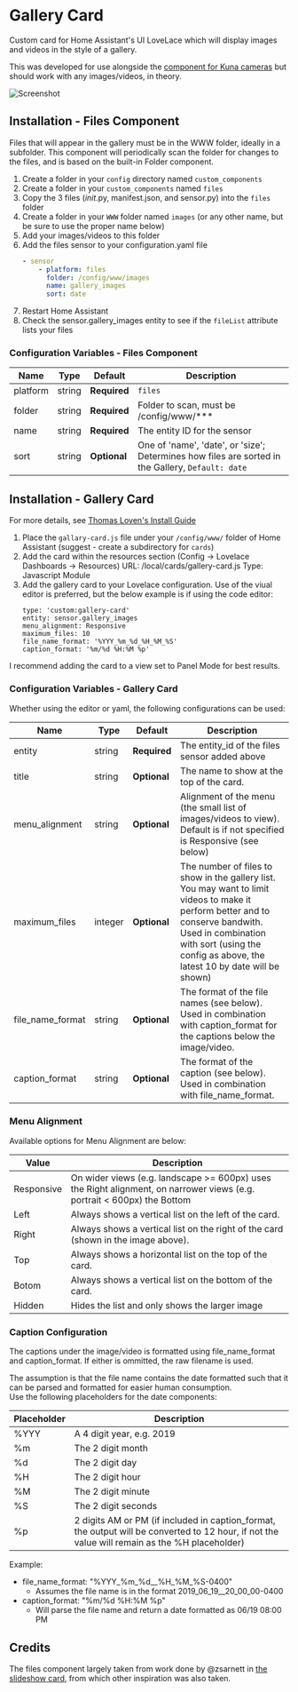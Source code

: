 # Gallery Card

Custom card for Home Assistant's UI LoveLace which will display images and videos in the style of a gallery.

This was developed for use alongside the [component for Kuna cameras](https://github.com/marthoc/kuna) but should work with any images/videos, in theory.

![Screenshot](https://github.com/TarheelGrad1998/GalleryCard/raw/master/screenshot.png)

## Installation - Files Component

Files that will appear in the gallery must be in the WWW folder, ideally in a subfolder. This component will periodically scan the folder for changes to the files, and is based on the built-in Folder component.

1. Create a folder in your `config` directory named `custom_components`
2. Create a folder in your `custom_components` named `files`
3. Copy the 3 files (_init_.py, manifest.json, and sensor.py) into the `files` folder
4. Create a folder in your `WWW` folder named `images` (or any other name, but be sure to use the proper name below)
5. Add your images/videos to this folder
6. Add the files sensor to your configuration.yaml file
    ```yaml
    - sensor
        - platform: files
          folder: /config/www/images
          name: gallery_images
          sort: date
    ```
7. Restart Home Assistant
8. Check the sensor.gallery_images entity to see if the `fileList` attribute lists your files

### Configuration Variables - Files Component

| Name | Type | Default | Description
| ---- | ---- | ------- | -----------
| platform | string | **Required** | `files`
| folder | string | **Required** | Folder to scan, must be /config/www/***
| name | string | **Required** | The entity ID for the sensor
| sort | string | **Optional** | One of 'name', 'date', or 'size';  Determines how files are sorted in the Gallery, `Default: date`

## Installation - Gallery Card
For more details, see [Thomas Loven's Install Guide](https://github.com/thomasloven/hass-config/wiki/Lovelace-Plugins)

1.  Place the `gallary-card.js` file under your `/config/www/` folder of Home Assistant (suggest - create a subdirectory for `cards`)
2.  Add the card within the resources section (Config -> Lovelace Dashboards -> Resources)
    URL: /local/cards/gallery-card.js
    Type: Javascript Module
3.  Add the gallery card to your Lovelace configuration.  Use of the viual editor is preferred, but the below example is if using the code editor:
    ```
    type: 'custom:gallery-card'
    entity: sensor.gallery_images
    menu_alignment: Responsive
    maximum_files: 10
    file_name_format: '%YYY_%m_%d_%H_%M_%S'
    caption_format: '%m/%d %H:%M %p'  
    ```
I recommend adding the card to a view set to Panel Mode for best results.

### Configuration Variables - Gallery Card
Whether using the editor or yaml, the following configurations can be used:

| Name | Type | Default | Description
| ---- | ---- | ------- | -----------
| entity | string | **Required** | The entity_id of the files sensor added above
| title | string | **Optional** | The name to show at the top of the card.  
| menu_alignment | string | **Optional** | Alignment of the menu (the small list of images/videos to view).  Default is if not specified is Responsive (see below)
| maximum_files | integer | **Optional** | The number of files to show in the gallery list.  You may want to limit videos to make it perform better and to conserve bandwith.  Used in combination with sort (using the config as above, the latest 10 by date will be shown)
| file_name_format | string | **Optional** | The format of the file names (see below).  Used in combination with caption_format for the captions below the image/video.
| caption_format | string | **Optional** | The format of the caption (see below).  Used in combination with file_name_format.

### Menu Alignment
Available options for Menu Alignment are below:

| Value | Description
| ----------- | -----------
| Responsive | On wider views (e.g. landscape >= 600px) uses the Right alignment, on narrower views (e.g. portrait < 600px) the Bottom
| Left | Always shows a vertical list on the left of the card.
| Right | Always shows a vertical list on the right of the card (shown in the image above).
| Top | Always shows a horizontal list on the top of the card.
| Botom | Always shows a vertical list on the bottom of the card.
| Hidden | Hides the list and only shows the larger image

### Caption Configuration
The captions under the image/video is formatted using file_name_format and caption_format.  If either is ommitted, the raw filename is used.

The assumption is that the file name contains the date formatted such that it can be parsed and formatted for easier human consumption.  
Use the following placeholders for the date components:

| Placeholder | Description
| ----------- | -----------
| %YYY | A 4 digit year, e.g. 2019
| %m | The 2 digit month
| %d | The 2 digit day
| %H | The 2 digit hour
| %M | The 2 digit minute
| %S | The 2 digit seconds
| %p | 2 digits AM or PM (if included in caption_format, the output will be converted to 12 hour, if not the value will remain as the %H placeholder)

Example:
* file_name_format: "%YYY_%m_%d__%H_%M_%S-0400"
	* Assumes the file name is in the format 2019_06_19__20_00_00-0400
* caption_format: "%m/%d %H:%M %p"	
	* Will parse the file name and return a date formatted as 06/19 08:00 PM

## Credits

The files component largely taken from work done by @zsarnett in [the slideshow card](https://github.com/zsarnett/slideshow-card), from which other inspiration was also taken.  
